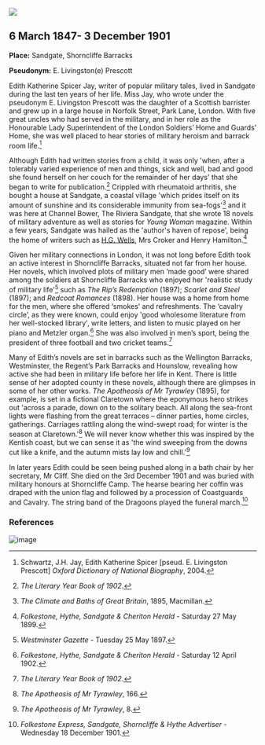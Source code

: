 <a href="https://dev.visual-essays.app"><img src="https://dev-visual-essays.netlify.app/images/ve-button.png"></a> <param ve-config title=" Edith Katherine Spicer Jay" author="Michelle Crowther" layout="vtl" banner="https://upload.wikimedia.org/wikipedia/commons/6/60/Sandgate_Castle.jpg">

<param ve-entity eid="Q26627906" aliases="Shorncliffe Barracks">
<param ve-entity eid="Q1000312" aliases="Sandgate">
<param ve-entity eid="Q106640562" aliases="Norfolk Street, Park Lane, London">
<param ve-entity eid="Q3567182" aliases="Wellington Barracks">
<param ve-entity eid="Q4709389" aliases="Regent’s Park Barracks">
<param ve-entity eid="Q214162" aliases="Hounslow">
<param ve-entity eid="Q7501508" aliases="Shorncliffe Camp">

## 6 March 1847- 3 December 1901 

**Place:** Sandgate, Shorncliffe Barracks
<param ve-map primary center="Q26627906" zoom="10">

**Pseudonym:**  E. Livingston(e) Prescott

Edith Katherine Spicer Jay, writer of popular military tales, lived in Sandgate during the last ten years of her life.  Miss Jay, who wrote under the pseudonym E. Livingston Prescott was the daughter of a Scottish barrister and grew up in a large house in Norfolk Street, Park Lane, London. With five great uncles who had served in the military, and in her role as the Honourable Lady Superintendent of the London Soldiers’ Home and Guards’ Home, she was well placed to hear stories of military heroism and barrack room life.[^ref1] 
<param ve-map primary center="Q1000312" zoom="10">
<param ve-map primary center="Q106640562" zoom="10">
<param ve-image url="https://upload.wikimedia.org/wikipedia/commons/6/6e/British_Library_digitised_image_from_page_105_of_%22Red-Coat_Romances%22_by_E._Livingston_Prescott.jpg" label=" British Library digitised image from page 105 of "Red-Coat Romances" by E. Livingston Prescott.jpg" attribution=" British Library, No restrictions, via Wikimedia Commons">

Although Edith had written stories from a child, it was only 'when, after a tolerably varied experience of men and things, sick and well, bad and good she found herself on her couch for the remainder of her days' that she began to write for publication.[^ref2]  Crippled with rheumatoid arthritis, she bought a house at Sandgate, a coastal village 'which prides itself on its amount of sunshine and its considerable immunity from sea-fogs'[^ref3] and it was here at Channel Bower, The Riviera Sandgate, that she wrote 18 novels of military adventure as well as stories for _Young Woman_ magazine. Within a few years, Sandgate was hailed as the 'author's haven of repose', being the home of writers such as [H.G. Wells](/20c/20c-wellshg-biography), Mrs Croker and Henry Hamilton.[^ref4]
<param ve-map primary center="Q1000312" zoom="10">
<param ve-image url="https://upload.wikimedia.org/wikipedia/commons/7/7d/General_view_Sandgate_England.jpg" label="General view Sandgate England.jpg" attribution=" Snapshots Of  The Past, CC BY-SA 2.0, via Wikimedia Commons">

Given her military connections in London, it was not long before Edith took an active interest in Shorncliffe Barracks, situated not far from her house. Her novels, which involved plots of military men ‘made good’ were shared among the soldiers at Shorncliffe Barracks who enjoyed her 'realistic study of military life'[^ref5] such as _The Rip’s Redemption_ (1897); _Scarlet and Steel_ (1897); and _Redcoat Romances_ (1898). Her house was a home from home for the men, where she offered ‘smokes’ and refreshments. The ‘cavalry circle’, as they were known, could enjoy 'good wholesome literature from her well-stocked library', write letters, and listen to music played on her piano and Metzler organ.[^ref6]  She was also involved in men’s sport, being the president of three football and two cricket teams.[^ref7] 
<param ve-map primary center="Q26627906" zoom="10">
<param ve-image url="https://upload.wikimedia.org/wikipedia/commons/c/c5/The_First_Battalion%2C_Royal_Gurkha_Rifles_-_geograph.org.uk_-_2170710.jpg" label="The First Battalion, Royal Gurkha Rifles - geograph.org.uk - 2170710.jpg" attribution="David Anstiss, CC BY-SA 2.0, via Wikimedia Commons">
<param ve-image url="https://upload.wikimedia.org/wikipedia/commons/f/f6/157_of_%27Red-Coat_Romances%27_%2811149647646%29.jpg" label="157 of 'Red-Coat Romances' (11149647646).jpg" attribution="The British Library, No restrictions, via Wikimedia Commons">

Many of Edith’s novels are set in barracks such as the Wellington Barracks, Westminster, the Regent’s Park Barracks and Hounslow, revealing how active she had been in military life before her life in Kent.  There is little sense of her adopted county in these novels, although there are glimpses in some of her other works. _The Apotheosis of Mr Tyrawley_ (1895), for example, is set in a fictional Claretown where the eponymous hero strikes out 'across a parade, down on to the solitary beach. All along the sea-front lights were flashing from the great terraces – dinner parties, home circles, gatherings. Carriages rattling along the wind-swept road; for winter is the season at Claretown.'[^ref8] We will never know whether this was inspired by the Kentish coast, but we can sense it as 'the wind sweeping from the downs cut like a knife, and the autumn mists lay low and chill.'[^ref9] 
<param ve-map primary center="Q3567183" zoom="10">
<param ve-map primary center="Q4709389" zoom="10">
<param ve-map primary center="Q214162" zoom="10">
<param ve-image url="https://upload.wikimedia.org/wikipedia/commons/d/dd/Wellington_Barracks.JPG" label="Wellington Barracks.JPG" attribution="Philafrenzy, CC BY-SA 4.0, via Wikimedia Commons">
<param ve-image url="https://upload.wikimedia.org/wikipedia/commons/5/5b/Demobilisation_of_the_British_Army_D26328.jpg" label="Demobilisation of the British Army D26328.jpg" attribution="Ministry of Information Photo Division Photographer, Public domain, via Wikimedia Commons">
<param ve-image url="https://upload.wikimedia.org/wikipedia/commons/3/3b/Hounslow_West_Station.jpg" label="Hounslow West Station.jpg" attribution=" Unknown authorUnknown author, Public domain, via Wikimedia Commons">

In later years Edith could be seen being pushed along in a bath chair by her secretary, Mr Cliff. She died on the 3rd December 1901 and was buried with military honours at Shorncliffe Camp. The hearse bearing her coffin was draped with the union flag and followed by a procession of Coastguards and Cavalry. The string band of the Dragoons played the funeral march.[^ref10] 
<param ve-map primary center="Q7501508" zoom="10">
<param ve-image url="https://upload.wikimedia.org/wikipedia/commons/3/34/The_Kent_Coast_%2849541586%29.jpeg" label="The Kent Coast (49541586).jpeg" attribution="Franco, CC BY 3.0, via Wikimedia Commons">

### References

[^ref1]: Schwartz, J.H. Jay, Edith Katherine Spicer [pseud. E. Livingston Prescott] _Oxford Dictionary of National Biography_, 2004.   
[^ref2]: _The Literary Year Book of 1902_.   
[^ref3]: _The Climate and Baths of Great Britain_, 1895, Macmillan.   
[^ref4]: _Folkestone, Hythe, Sandgate & Cheriton Herald_ - Saturday 27 May 1899. 
[^ref5]: _Westminster Gazette_ - Tuesday 25 May 1897.   
[^ref6]: _Folkestone, Hythe, Sandgate & Cheriton Herald_ - Saturday 12 April 1902.   
[^ref7]: _The Literary Year Book of 1902_.   
[^ref8]: _The Apotheosis of Mr Tyrawley_, 166. 
[^ref9]: _The Apotheosis of Mr Tyrawley_, 8.   
[^ref10]: _Folkestone Express, Sandgate, Shorncliffe & Hythe Advertiser_ - Wednesday 18 December 1901.   
<param ve-image url="https://upload.wikimedia.org/wikipedia/commons/f/f6/Cemetery_service_at_Shorncliffe_Military_Cemetery_near_Folkestone%2C_Kent_%2819705215018%29.jpg" label="Cemetery service at Shorncliffe Military Cemetery near Folkestone, Kent (19705215018).jpg" attribution="University of Victoria Libraries from Victoria, Canada, No restrictions, via Wikimedia Commons">


![image](https://user-images.githubusercontent.com/82179711/121555107-a3b58c80-ca0a-11eb-83e6-5ed4c2da1bbf.png)
